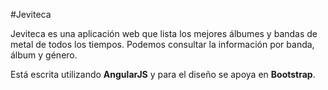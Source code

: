 #Jeviteca

Jeviteca es una aplicación web que lista los mejores álbumes y bandas de metal de todos los tiempos.
Podemos consultar la información por banda, álbum y género.

Está escrita utilizando **AngularJS** y para el diseño se apoya en **Bootstrap**.
